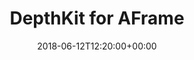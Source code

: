 ---
path: "/aframe"
date: "2018-06-12T12:20:00+00:00"
title: "DepthKit for AFrame"
tags: ["Virtual Reality", "Tools"]
thumbnail: "https://i.imgur.com/QoxC1xD.gif"
cover: "aframe_cover.jpg"
embed: ''
about: "An A-Frame component for rendering Volumetric videos captured using DepthKit (i.e Kinect + DSLR) in WebVR. The component wraps DepthKit.js which provides a similar interface for Three.js projects."
links: [['Github', 'https://github.com/juniorxsound/DepthKit-A-Frame'], ['npm package', 'https://www.npmjs.com/package/aframe-depthkit']]
components: [['code', 'Javascript, GLSL'], ['software', 'DepthKit'], ['3d', 'AFrame']]
credits: ''
press: []
excerpt: "An AFrame component for rendering volumetric video in WebVR"
---